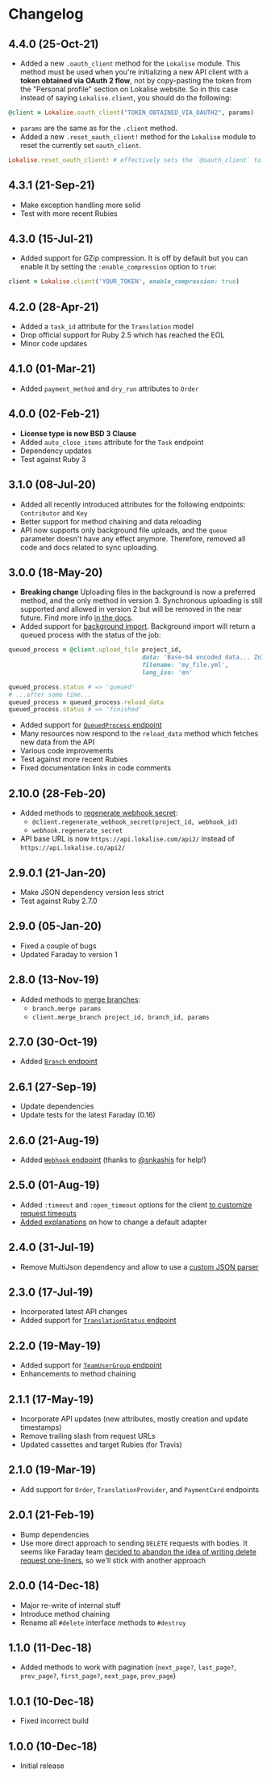 # Changelog

## 4.4.0 (25-Oct-21)

* Added a new `.oauth_client` method for the `Lokalise` module. This method must be used when you're initializing a new API client with a **token obtained via OAuth 2 flow**, not by copy-pasting the token from the "Personal profile" section on Lokalise website. So in this case instead of saying `Lokalise.client`, you should do the following:

```ruby
@client = Lokalise.oauth_client("TOKEN_OBTAINED_VIA_OAUTH2", params)
```

* `params` are the same as for the `.client` method.
* Added a new `.reset_oauth_client!` method for the `Lokalise` module to reset the currently set `oauth_client`.

```ruby
Lokalise.reset_oauth_client! # effectively sets the `@oauth_client` to `nil`
```

## 4.3.1 (21-Sep-21)

* Make exception handling more solid
* Test with more recent Rubies

## 4.3.0 (15-Jul-21)

* Added support for GZip compression. It is off by default but you can enable it by setting the `:enable_compression` option to `true`:

```ruby
client = Lokalise.client('YOUR_TOKEN', enable_compression: true)
```

## 4.2.0 (28-Apr-21)

* Added a `task_id` attribute for the `Translation` model
* Drop official support for Ruby 2.5 which has reached the EOL
* Minor code updates

## 4.1.0 (01-Mar-21)

* Added `payment_method` and `dry_run` attributes to `Order`

## 4.0.0 (02-Feb-21)

* **License type is now BSD 3 Clause**
* Added `auto_close_items` attribute for the `Task` endpoint
* Dependency updates
* Test against Ruby 3

## 3.1.0 (08-Jul-20)

* Added all recently introduced attributes for the following endpoints: `Contributor` and `Key`
* Better support for method chaining and data reloading
* API now supports only background file uploads, and the `queue` parameter doesn't have any effect anymore. Therefore, removed all code and docs related to sync uploading.

## 3.0.0 (18-May-20)

* **Breaking change** Uploading files in the background is now a preferred method, and the only method in version 3. Synchronous uploading is still supported and allowed in version 2 but will be removed in the near future. Find more info [in the docs](https://github.com/lokalise/ruby-lokalise-api#upload-translation-file).
* Added support for [background import](https://github.com/lokalise/ruby-lokalise-api#upload-translation-file). Background import will return a queued process with the status of the job:

```ruby
queued_process = @client.upload_file project_id,
                                     data: 'Base-64 encoded data... ZnI6DQogI...',
                                     filename: 'my_file.yml',
                                     lang_iso: 'en'

queued_process.status # => 'queued'
# ...after some time...
queued_process = queued_process.reload_data
queued_process.status # => 'finished'
```

* Added support for [`QueuedProcess` endpoint](https://app.lokalise.com/api2docs/curl/#resource-queued-processes)
* Many resources now respond to the `reload_data` method which fetches new data from the API
* Various code improvements
* Test against more recent Rubies
* Fixed documentation links in code comments

## 2.10.0 (28-Feb-20)

* Added methods to [regenerate webhook secret](https://lokalise.com/api2docs/curl/#transition-regenerate-a-webhook-secret-patch):
  + `@client.regenerate_webhook_secret(project_id, webhook_id)`
  + `webhook.regenerate_secret`
* API base URL is now `https://api.lokalise.com/api2/` instead of `https://api.lokalise.co/api2/`

## 2.9.0.1 (21-Jan-20)

* Make JSON dependency version less strict
* Test against Ruby 2.7.0

## 2.9.0 (05-Jan-20)

* Fixed a couple of bugs
* Updated Faraday to version 1

## 2.8.0 (13-Nov-19)

* Added methods to [merge branches](https://lokalise.com/api2docs/curl/#transition-merge-a-branch-post):
  + `branch.merge params`
  + `client.merge_branch project_id, branch_id, params`

## 2.7.0 (30-Oct-19)

* Added [`Branch` endpoint](https://lokalise.co/api2docs/curl/#resource-branches)

## 2.6.1 (27-Sep-19)

* Update dependencies
* Update tests for the latest Faraday (0.16)

## 2.6.0 (21-Aug-19)

* Added [`Webhook` endpoint](https://lokalise.co/api2docs/curl/#resource-webhooks) (thanks to [@snkashis](https://github.com/snkashis) for help!)

## 2.5.0 (01-Aug-19)

* Added `:timeout` and `:open_timeout` options for the client [to customize request timeouts](https://github.com/lokalise/ruby-lokalise-api#setting-timeouts)
* [Added explanations](https://github.com/lokalise/ruby-lokalise-api#choosing-adapter) on how to change a default adapter

## 2.4.0 (31-Jul-19)

* Remove MultiJson dependency and allow to use a [custom JSON parser](https://github.com/lokalise/ruby-lokalise-api#customizing-json-parser)

## 2.3.0 (17-Jul-19)

* Incorporated latest API changes
* Added support for [`TranslationStatus` endpoint](https://lokalise.co/api2docs/curl/#resource-translation-statuses)

## 2.2.0 (19-May-19)

* Added support for [`TeamUserGroup` endpoint](https://lokalise.co/api2docs/curl/#resource-team-user-groups)
* Enhancements to method chaining

## 2.1.1 (17-May-19)

* Incorporate API updates (new attributes, mostly creation and update timestamps)
* Remove trailing slash from request URLs
* Updated cassettes and target Rubies (for Travis)

## 2.1.0 (19-Mar-19)

* Add support for `Order`, `TranslationProvider`, and `PaymentCard` endpoints

## 2.0.1 (21-Feb-19)

* Bump dependencies
* Use more direct approach to sending `DELETE` requests with bodies. It seems like Faraday team [decided to abandon the idea of writing delete request one-liners](https://github.com/lostisland/faraday/issues/693#issuecomment-466086832), so we'll stick with another approach

## 2.0.0 (14-Dec-18)

* Major re-write of internal stuff
* Introduce method chaining
* Rename all `#delete` interface methods to `#destroy`

## 1.1.0 (11-Dec-18)

* Added methods to work with pagination (`next_page?`, `last_page?`, `prev_page?`, `first_page?`, `next_page`, `prev_page`)

## 1.0.1 (10-Dec-18)

* Fixed incorrect build

## 1.0.0 (10-Dec-18)

* Initial release
